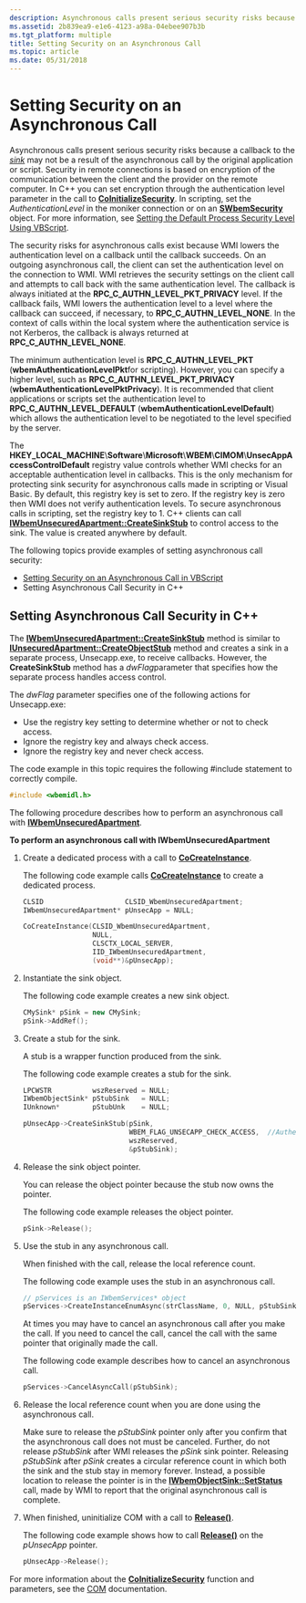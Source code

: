 ```yaml
---
description: Asynchronous calls present serious security risks because a callback to the sink may not be a result of the asynchronous call by the original application or script.
ms.assetid: 2b839ea9-e1e6-4123-a98a-04ebee907b3b
ms.tgt_platform: multiple
title: Setting Security on an Asynchronous Call
ms.topic: article
ms.date: 05/31/2018
---
```


# Setting Security on an Asynchronous Call

Asynchronous calls present serious security risks because a callback to the [*sink*](gloss-s.md) may not be a result of the asynchronous call by the original application or script. Security in remote connections is based on encryption of the communication between the client and the provider on the remote computer. In C++ you can set encryption through the authentication level parameter in the call to [**CoInitializeSecurity**](/windows/win32/api/combaseapi/nf-combaseapi-coinitializesecurity). In scripting, set the *AuthenticationLevel* in the moniker connection or on an [**SWbemSecurity**](swbemsecurity.md) object. For more information, see [Setting the Default Process Security Level Using VBScript](setting-the-default-process-security-level-using-vbscript.md).

The security risks for asynchronous calls exist because WMI lowers the authentication level on a callback until the callback succeeds. On an outgoing asynchronous call, the client can set the authentication level on the connection to WMI. WMI retrieves the security settings on the client call and attempts to call back with the same authentication level. The callback is always initiated at the **RPC\_C\_AUTHN\_LEVEL\_PKT\_PRIVACY** level. If the callback fails, WMI lowers the authentication level to a level where the callback can succeed, if necessary, to **RPC\_C\_AUTHN\_LEVEL\_NONE**. In the context of calls within the local system where the authentication service is not Kerberos, the callback is always returned at **RPC\_C\_AUTHN\_LEVEL\_NONE**.

The minimum authentication level is **RPC\_C\_AUTHN\_LEVEL\_PKT** (**wbemAuthenticationLevelPkt**for scripting). However, you can specify a higher level, such as **RPC\_C\_AUTHN\_LEVEL\_PKT\_PRIVACY** (**wbemAuthenticationLevelPktPrivacy**). It is recommended that client applications or scripts set the authentication level to **RPC\_C\_AUTHN\_LEVEL\_DEFAULT** (**wbemAuthenticationLevelDefault**) which allows the authentication level to be negotiated to the level specified by the server.

The **HKEY\_LOCAL\_MACHINE**\\**Software**\\**Microsoft**\\**WBEM**\\**CIMOM**\\**UnsecAppAccessControlDefault** registry value controls whether WMI checks for an acceptable authentication level in callbacks. This is the only mechanism for protecting sink security for asynchronous calls made in scripting or Visual Basic. By default, this registry key is set to zero. If the registry key is zero then WMI does not verify authentication levels. To secure asynchronous calls in scripting, set the registry key to 1. C++ clients can call [**IWbemUnsecuredApartment::CreateSinkStub**](/windows/desktop/api/Wbemcli/nf-wbemcli-iwbemunsecuredapartment-createsinkstub) to control access to the sink. The value is created anywhere by default.

The following topics provide examples of setting asynchronous call security:

-   [Setting Security on an Asynchronous Call in VBScript](setting-security-on-an-asynchronous-call-in-vbscript.md)
-   Setting Asynchronous Call Security in C++

## Setting Asynchronous Call Security in C++

The [**IWbemUnsecuredApartment::CreateSinkStub**](/windows/desktop/api/Wbemcli/nf-wbemcli-iwbemunsecuredapartment-createsinkstub) method is similar to [**IUnsecuredApartment::CreateObjectStub**](/windows/desktop/api/Wbemcli/nf-wbemcli-iunsecuredapartment-createobjectstub) method and creates a sink in a separate process, Unsecapp.exe, to receive callbacks. However, the **CreateSinkStub** method has a *dwFlag*parameter that specifies how the separate process handles access control.

The *dwFlag* parameter specifies one of the following actions for Unsecapp.exe:

-   Use the registry key setting to determine whether or not to check access.
-   Ignore the registry key and always check access.
-   Ignore the registry key and never check access.

The code example in this topic requires the following \#include statement to correctly compile.


```C++
#include <wbemidl.h>
```



The following procedure describes how to perform an asynchronous call with [**IWbemUnsecuredApartment**](/windows/desktop/api/Wbemcli/nn-wbemcli-iwbemunsecuredapartment).

**To perform an asynchronous call with IWbemUnsecuredApartment**

1.  Create a dedicated process with a call to [**CoCreateInstance**](/windows/win32/api/combaseapi/nf-combaseapi-cocreateinstance).

    The following code example calls [**CoCreateInstance**](/windows/win32/api/combaseapi/nf-combaseapi-cocreateinstance) to create a dedicated process.

    ```C++
    CLSID                    CLSID_WbemUnsecuredApartment;
    IWbemUnsecuredApartment* pUnsecApp = NULL;

    CoCreateInstance(CLSID_WbemUnsecuredApartment, 
                     NULL, 
                     CLSCTX_LOCAL_SERVER, 
                     IID_IWbemUnsecuredApartment, 
                     (void**)&pUnsecApp);
    ```

    

2.  Instantiate the sink object.

    The following code example creates a new sink object.

    ```C++
    CMySink* pSink = new CMySink;
    pSink->AddRef();
    ```

    

3.  Create a stub for the sink.

    A stub is a wrapper function produced from the sink.

    The following code example creates a stub for the sink.

    ```C++
    LPCWSTR          wszReserved = NULL;           
    IWbemObjectSink* pStubSink   = NULL;
    IUnknown*        pStubUnk    = NULL; 

    pUnsecApp->CreateSinkStub(pSink,
                              WBEM_FLAG_UNSECAPP_CHECK_ACCESS,  //Authenticate callbacks regardless of registry key
                              wszReserved,
                              &pStubSink);
    ```

    

4.  Release the sink object pointer.

    You can release the object pointer because the stub now owns the pointer.

    The following code example releases the object pointer.

    ```C++
    pSink->Release();
    ```

    

5.  Use the stub in any asynchronous call.

    When finished with the call, release the local reference count.

    The following code example uses the stub in an asynchronous call.

    ```C++
    // pServices is an IWbemServices* object
    pServices->CreateInstanceEnumAsync(strClassName, 0, NULL, pStubSink);
    ```

    

    At times you may have to cancel an asynchronous call after you make the call. If you need to cancel the call, cancel the call with the same pointer that originally made the call.

    The following code example describes how to cancel an asynchronous call.

    ```C++
    pServices->CancelAsyncCall(pStubSink);
    ```

    

6.  Release the local reference count when you are done using the asynchronous call.

    Make sure to release the *pStubSink* pointer only after you confirm that the asynchronous call does not must be canceled. Further, do not release *pStubSink* after WMI releases the *pSink* sink pointer. Releasing *pStubSink* after *pSink* creates a circular reference count in which both the sink and the stub stay in memory forever. Instead, a possible location to release the pointer is in the [**IWbemObjectSink::SetStatus**](/windows/desktop/api/Wbemcli/nf-wbemcli-iwbemobjectsink-setstatus) call, made by WMI to report that the original asynchronous call is complete.

7.  When finished, uninitialize COM with a call to [**Release()**](/windows/win32/api/unknwn/nf-unknwn-iunknown-release).

    The following code example shows how to call [**Release()**](/windows/win32/api/unknwn/nf-unknwn-iunknown-release) on the *pUnsecApp* pointer.

    ```C++
    pUnsecApp->Release();
    ```

    

For more information about the [**CoInitializeSecurity**](/windows/win32/api/combaseapi/nf-combaseapi-coinitializesecurity) function and parameters, see the [COM](../cossdk/component-services-portal.md) documentation.

 

 
